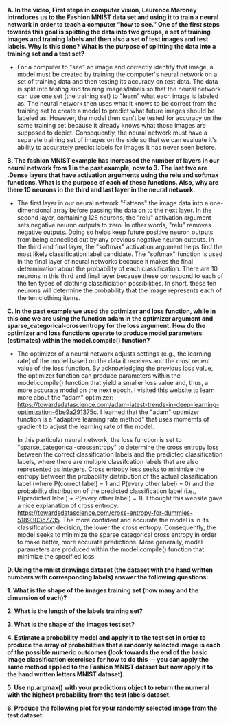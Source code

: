 **A. In the video, First steps in computer vision, Laurence Maroney introduces us to the Fashion MNIST data set and using it to train a neural network in order to teach a computer “how to see.”  One of the first steps towards this goal is splitting the data into two groups, a set of training images and training labels and then also a set of test images and test labels.  Why is this done?  What is the purpose of splitting the data into a training set and a test set?**

*  For a computer to "see" an image and correctly identify that image, a model must be created by training the computer's neural network on a set of training data and then testing its accuracy on test data.  The data is split into testing and training images/labels so that the neural network can use one set (the training set) to "learn" what each image is labeled as.  The neural network then uses what it knows to be correct from the training set to create a model to predict what future images should be labeled as.  However, the model then can't be tested for accuracy on the same training set because it already knows what those images are supposed to depict.  Consequently, the neural network must have a separate training set of images on the side so that we can evaluate it's ability to accurately predict labels for images it has never seen before.

**B. The fashion MNIST example has increased the number of layers in our neural network from 1 in the past example, now to 3.  The last two are .Dense layers that have activation arguments using the relu and softmax functions.  What is the purpose of each of these functions.  Also, why are there 10 neurons in the third and last layer in the neural network.**
    
*  The first layer in our neural network "flattens" the image data into a one-dimensional array before passing the data on to the next layer.  In the second layer, containing 128 neurons, the "relu" activation argument sets negative neuron outputs to zero.  In other words, "relu" removes negative outputs.  Doing so helps keep future positive neuron outputs from being cancelled out by any previous negative neuron outputs.  In the third and final layer, the "softmax" activation argument helps find the most likely classification label candidate.  The "softmax" function is used in the final layer of neural networks because it makes the final determination about the probability of each classification.  There are 10 neurons in this third and final layer because these correspond to each of the ten types of clothing classificiation possibilities.  In short, these ten neurons will determine the probability that the image represents each of the ten clothing items.
   
**C. In the past example we used the optimizer and loss function, while in this one we are using the function adam in the optimizer argument and sparse_categorical-crossentropy for the loss argument.  How do the optimizer and loss functions operate to produce model parameters (estimates) within the model.compile() function?**

*  The optimizer of a neural network adjusts settings (e.g., the learning rate) of the model based on the data it receives and the most recent value of the loss function.  By acknowledging the previous loss value, the optimizer function can produce parameters within the model.compile() function that yield a smaller loss value and, thus, a more accurate model on the next epoch.  I visited this website to learn more about the "adam" optimizer: https://towardsdatascience.com/adam-latest-trends-in-deep-learning-optimization-6be9a291375c.  I learned that the "adam" optimizer function is a "adaptive learning rate method" that uses momemts of gradient to adjust the learning rate of the model.

    In this particular neural network, the loss function is set to "sparse_categorical-crossentropy" to determine the cross entropy loss between the correct classification     labels and the predicted classification labels, where there are multiple classifcation labels that are also represented as integers.  Cross entropy loss seeks to minimize the entropy between the probability distribution of the actual classification label (where P(correct label) = 1 and P(every other label) = 0) and the probability distribution of the predicted classification label (i.e., P(predicted label) + P(every other label) = 1).  I thought this website gave a nice explanation of cross entropy: https://towardsdatascience.com/cross-entropy-for-dummies-5189303c7735.  The more confident and accurate the model is in its classification decision, the lower the cross entropy.  Consequently, the model seeks to minimize the sparse categorical cross entropy in order to make better, more accurate predictions.  More generally, model parameters are produced within the model.compile() function that minimize the specified loss.

**D. Using the mnist drawings dataset (the dataset with the hand written numbers with corresponding labels) answer the following questions:**

 **1. What is the shape of the images training set (how many and the dimension of each)?**
   
 **2. What is the length of the labels training set?**
   
 **3. What is the shape of the images test set?**
   
 **4. Estimate a probability model and apply it to the test set in order to produce the array of probabilities that a randomly selected image is each of the possible numeric outcomes (look towards the end of the basic image classification exercises for how to do this — you can apply the same method applied to the Fashion MNIST dataset but now apply it to the hand written letters MNIST dataset).**
   
 **5. Use np.argmax() with your predictions object to return the numeral with the highest probability from the test labels dataset.**
   
 **6. Produce the following plot for your randomly selected image from the test dataset:**
